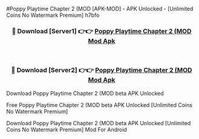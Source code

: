 #Poppy Playtime Chapter 2 (MOD [APK-MOD] - APK Unlocked - [Unlimited Coins No Watermark Premium] h7bfo



<div align="center">

<h3>🔴 Download [Server1] 👉👉 <a href="https://momento.my/?title=Poppy_Playtime_Chapter_2_(MOD">Poppy Playtime Chapter 2 (MOD Mod Apk</a></h3><br>

<h3>🔴 Download [Server2] 👉👉 <a href="https://momento.my/?title=Poppy_Playtime_Chapter_2_(MOD">Poppy Playtime Chapter 2 (MOD Mod Apk</a></h3>
</div>



Download Poppy Playtime Chapter 2 (MOD beta APK Unlocked

Free Poppy Playtime Chapter 2 (MOD beta APK Unlocked [Unlimited Coins No Watermark Premium]

Download Poppy Playtime Chapter 2 (MOD beta APK Unlocked [Unlimited Coins No Watermark Premium] Mod For Android
